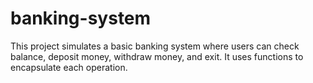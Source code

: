 # banking-system
This project simulates a basic banking system where users can check balance, deposit money, withdraw money, and exit. It uses functions to encapsulate each operation.
